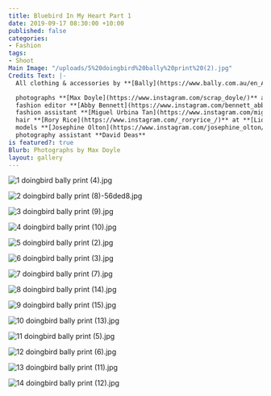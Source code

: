 ```yaml
---
title: Bluebird In My Heart Part 1
date: 2019-09-17 08:30:00 +10:00
published: false
categories:
- Fashion
tags:
- Shoot
Main Image: "/uploads/5%20doingbird%20bally%20print%20(2).jpg"
Credits Text: |-
  All clothing & accessories by **[Bally](https://www.bally.com.au/en_AU/home)**

  photographs **[Max Doyle](https://www.instagram.com/scrap_doyle/)** at **[Lizard Management](https://www.instagram.com/lizardmanagement/)**
  fashion editor **[Abby Bennett](https://www.instagram.com/bennett_abby/)**
  fashion assistant **[Miguel Urbina Tan](https://www.instagram.com/miguelurbinatan/)**
  hair **[Rory Rice](https://www.instagram.com/_roryrice_/)** at **[Lion Artist Management](https://www.instagram.com/lionartistmanagement/)** using **[Oribe](https://www.instagram.com/oribe/)**
  models **[Josephine Olton](https://www.instagram.com/josephine_olton/)** at **[Chadwick](https://www.instagram.com/chadwickmodels/)** & **[Fergus Bailey](https://www.instagram.com/fergusbailey/)** at **[Kult Australia](https://www.instagram.com/kultaustralia/)**
  photography assistant **David Deas**
is featured?: true
Blurb: Photographs by Max Doyle
layout: gallery
---
```


![1 doingbird bally print (4).jpg](/uploads/1%20doingbird%20bally%20print%20(4).jpg)

![2 doingbird bally print (8)-56ded8.jpg](/uploads/2%20doingbird%20bally%20print%20(8)-56ded8.jpg)

![3 doingbird bally print (9).jpg](/uploads/3%20doingbird%20bally%20print%20(9).jpg)

![4 doingbird bally print (10).jpg](/uploads/4%20doingbird%20bally%20print%20(10).jpg)

![5 doingbird bally print (2).jpg](/uploads/5%20doingbird%20bally%20print%20(2).jpg)

![6 doingbird bally print (3).jpg](/uploads/6%20doingbird%20bally%20print%20(3).jpg)

![7 doingbird bally print (7).jpg](/uploads/7%20doingbird%20bally%20print%20(7).jpg)

![8 doingbird bally print (14).jpg](/uploads/8%20doingbird%20bally%20print%20(14).jpg)

![9 doingbird bally print (15).jpg](/uploads/9%20doingbird%20bally%20print%20(15).jpg)

![10 doingbird bally print (13).jpg](/uploads/10%20doingbird%20bally%20print%20(13).jpg)

![11 doingbird bally print (5).jpg](/uploads/11%20doingbird%20bally%20print%20(5).jpg)

![12 doingbird bally print (6).jpg](/uploads/12%20doingbird%20bally%20print%20(6).jpg)

![13 doingbird bally print (11).jpg](/uploads/13%20doingbird%20bally%20print%20(11).jpg)

![14 doingbird bally print (12).jpg](/uploads/14%20doingbird%20bally%20print%20(12).jpg)



